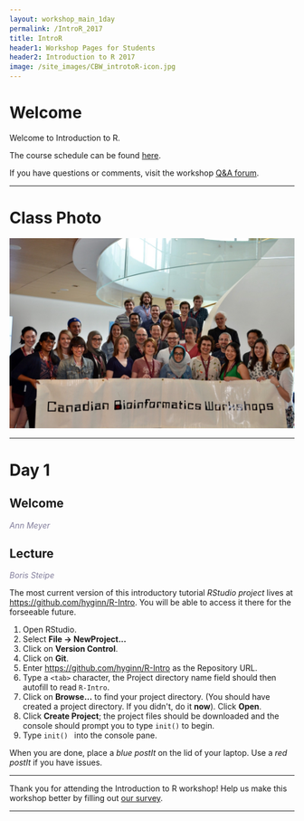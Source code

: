 ```yaml
---
layout: workshop_main_1day
permalink: /IntroR_2017
title: IntroR
header1: Workshop Pages for Students
header2: Introduction to R 2017
image: /site_images/CBW_introtoR-icon.jpg
---
```

# Welcome <a id="welcome"></a>

Welcome to Introduction to R.  

The course schedule can be found [here](https://bioinformaticsdotca.github.io/intror_2017_schedule). 

If you have questions or comments, visit the workshop [Q&A forum](https://noteapp.com/IntroR2017).

***

# Class Photo
 
<img src="https://github.com/bioinformaticsdotca/IntroR_2017/blob/master/CBW-June-12.jpeg?raw=true" alt="Class Photo" width="750" />


***

# Day 1 <a id="day1"></a>

## Welcome

*<font color="#827e9c">Ann Meyer</font>*

## Lecture

*<font color="#827e9c">Boris Steipe</font>* 

The most current version of this introductory tutorial *RStudio project* lives at <https://github.com/hyginn/R-Intro>. You will be able to access it there for the forseeable future.  
  
1. Open RStudio.  
2. Select **File → NewProject...**  
3. Click on **Version Control**.  
4. Click on **Git**.  
5. Enter <https://github.com/hyginn/R-Intro> as the Repository URL.  
6. Type a `<tab>` character, the Project directory name field should then autofill to read `R-Intro`.  
7. Click on **Browse...** to find your project directory. (You should have created a project directory. If you didn't, do it **now**). Click **Open**.  
8. Click **Create Project**; the project files should be downloaded and the console should prompt you to type `init()` to begin.  
9. Type `init() ` into the console pane.  

When you are done, place a _blue postIt_ on the lid of your laptop. Use a _red postIt_ if you have issues.  

***

Thank you for attending the Introduction to R workshop! Help us make this workshop better by filling out [our survey](https://goo.gl/forms/DBOqSOJalNuOhLn52).

***

